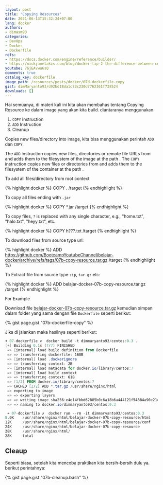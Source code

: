 ```yaml
---
layout: post
title: "Copying Resources"
date: 2021-06-13T15:32:24+07:00
lang: docker
authors:
- dimasm93
categories:
- DevOps
- Docker
- Dockerfile
refs: 
- https://docs.docker.com/engine/reference/builder/
- https://nickjanetakis.com/blog/docker-tip-2-the-difference-between-copy-and-add-in-a-dockerile
youtube: 7GjEAvwu6sQ
comments: true
catalog_key: dockerfile
image_path: /resources/posts/docker/07d-dockerfile-copy
gist: dimMaryanto93/d92bd18da1c73c230d7762361f738524
downloads: []
---
```


Hai semuanya, di materi kali ini kita akan membahas tentang Copying Resource ke dalam image yang akan kita build. diantaranya menggunakan 

1. `COPY` Instruction
2. `ADD` Instruction
3. Cleanup

Copies new files/directory into image, kita bisa menggunakan perintah `ADD` dan `COPY`.

The `ADD` instruction copies new files, directories or remote file URLs from <src> and adds them to the filesystem of the image at the path <dest>. The `COPY` instruction copies new files or directories from <src> and adds them to the filesystem of the container at the path <dest>. 

To add all files/directory from root context

{% highlight docker %}
COPY . /target
{% endhighlight %}

To copy all files ending with `.jar`

{% highlight docker %}
COPY *.jar /target
{% endhighlight %}

To copy files, `?` is replaced with any single character, e.g., "home.txt", "halo.txt", "heyy.txt", etc.

{% highlight docker %}
COPY h???.txt /target
{% endhighlight %}

To download files from source type url:

{% highlight docker %}
ADD https://github.com/BootcampYoutubeChannel/belajar-docker/archive/refs/tags/07b-copy-resource.tar.gz /target
{% endhighlight %}

To Extract file from source type `zip`, `tar.gz` etc:

{% highlight docker %}
ADD belajar-docker-07b-copy-resource.tar.gz /target
{% endhighlight %}

For Example

Download file [belajar-docker-07b-copy-resource.tar.gz](https://github.com/BootcampYoutubeChannel/belajar-docker/archive/refs/tags/07b-copy-resource.tar.gz) kemudian simpan dalam folder yang sama dengan file `Dockerfile` seperti berikut:

{% gist page.gist "07b-dockerfile-copy" %}

Jika di jalankan maka hasilnya seperti berikut:

```powershell
➜ 07-dockerfile ✗  docker build -t dimmaryanto93/centos:0.3 .       
[+] Building 0.1s (7/7) FINISHED
 => [internal] load build definition from Dockerfile                                                                   0.0s 
 => => transferring dockerfile: 168B                                                                                   0.0s 
 => [internal] load .dockerignore                                                                                      0.0s 
 => => transferring context: 2B                                                                                        0.0s 
 => [internal] load metadata for docker.io/library/centos:7                                                            0.0s 
 => [internal] load build context                                                                                      0.0s 
 => => transferring context: 61B                                                                                       0.0s 
 => [1/2] FROM docker.io/library/centos:7                                                                              0.0s 
 => CACHED [2/2] ADD *.tar.gz /usr/share/nginx/html                                                                    0.0s 
 => exporting to image                                                                                                 0.0s 
 => => exporting layers                                                                                                0.0s 
 => => writing image sha256:e4e14fbbd62885b0c6a18b6a444121f54884a90e21c2a00816e51d419e6dca79                           0.0s 
 => => naming to docker.io/dimmaryanto93/centos:0.3

 ➜ 07-dockerfile ✗  docker run --rm -it dimmaryanto93/centos:0.3     
8.0K    /usr/share/nginx/html/belajar-docker-07b-copy-resource/html
12K     /usr/share/nginx/html/belajar-docker-07b-copy-resource/conf
24K     /usr/share/nginx/html/belajar-docker-07b-copy-resource
28K     /usr/share/nginx/html/
28K     total
```

## Cleaup

Seperti biasa, setelah kita mencoba praktikan kita bersih-bersih dulu ya. berikut perintahnya:

{% gist page.gist "07b-cleanup.bash" %}